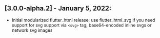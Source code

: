 ## [3.0.0-alpha.2] - January 5, 2022:
* Initial modularized flutter_html release; use flutter_html_svg if you need support for svg support via `<svg>` tag, base64-encoded inline svgs or network svg images 
